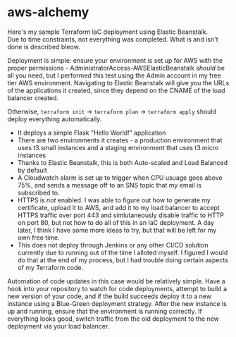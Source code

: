 # aws-alchemy

Here's my sample Terraform IaC deployment using Elastic Beanstalk.  
Due to time constraints, not everything was completed. What is and isn't done is described bleow.

Deployment is simple: ensure your environment is set up for AWS with the proper permissions - 
AdministratorAccess-AWSElasticBeanstalk _should_ be all you need, but I performed this test using the 
Admin account in my free tier AWS environment. Navigating to Elastic Beanstalk will give you the URLs of 
the applications it created, since they depend on the CNAME of the load balancer created. 

Otherwise, `terraform init` -> `terraform plan` -> `terraform apply` should deploy everything automatically.


- It deploys a simple Flask "Hello World!" application  
- There are two environments it creates - a production environment that uses t3.small instances and 
a staging environment that uses t3.micro instances  
- Thanks to Elastic Beanstalk, this is both Auto-scaled and Load Balanced by default
- A Cloudwatch alarm is set up to trigger when CPU usuage goes above 75%, and sends a message off to an 
SNS topic that my email is subscribed to.  
- HTTPS is _not_ enabled. I was able to figure out how to generate my certificate, upload it to AWS, and
add it to my load balancer to accept HTTPS traffic over port 443 and simlutaneously disable traffic to HTTP 
on port 80, but not how to do all of this in an IaC deployment. A day later, I think I have some more ideas
to try, but that will be left for my own free time.  
- This does not deploy through Jenkins or any other CI/CD solution currently due to running out of the time 
I alloted myself. I figured I would do that at the end of my process, but I had trouble doing certain aspects 
of my Terraform code.

Automation of code updates in this case would be relatively simple. Have a hook into your repository to watch for code 
deployments, attempt to build a new version of your code, and if the build succeeds deploy it to a new instance 
using a Blue-Green deployment strategy. After the new instance is up and running, ensure that the environment is 
running correctly. If everything looks good, switch traffic from the old deployment to the new deployment 
via your load balancer.